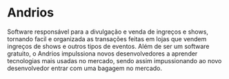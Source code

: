 Andrios
=======

Software responsável para a divulgação e venda de ingreços e shows, tornando facil e organizada as transações feitas em lojas que vendem ingreços de shows e outros tipos de eventos. Além de ser um software gratuito, o Andrios impulssiona novos desenvolvedores a aprender tecnologias mais usadas no mercado, sendo assim impussionando ao novo desenvolvedor entrar com uma bagagem no mercado.


